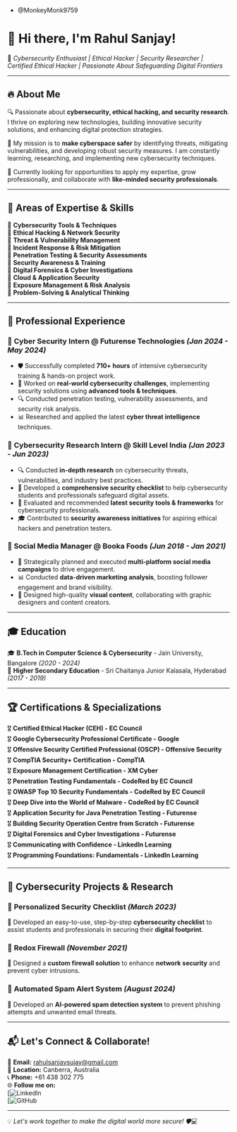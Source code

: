 -  @MonkeyMonk9759
# 👋 Hi there, I'm **Rahul Sanjay**!  

🚀  *Cybersecurity Enthusiast | Ethical Hacker | Security Researcher | Certified Ethical Hacker | Passionate About Safeguarding Digital Frontiers*

---

## 🔥 About Me
🔍 Passionate about **cybersecurity, ethical hacking, and security research**. I thrive on exploring new technologies, building innovative security solutions, and enhancing digital protection strategies.  

📌 My mission is to **make cyberspace safer** by identifying threats, mitigating vulnerabilities, and developing robust security measures. I am constantly learning, researching, and implementing new cybersecurity techniques.

💼 Currently looking for opportunities to apply my expertise, grow professionally, and collaborate with **like-minded security professionals**. 

---

## 🎯 **Areas of Expertise & Skills**
🔹 **Cybersecurity Tools & Techniques**  
🔹 **Ethical Hacking & Network Security**  
🔹 **Threat & Vulnerability Management**  
🔹 **Incident Response & Risk Mitigation**  
🔹 **Penetration Testing & Security Assessments**  
🔹 **Security Awareness & Training**  
🔹 **Digital Forensics & Cyber Investigations**  
🔹 **Cloud & Application Security**  
🔹 **Exposure Management & Risk Analysis**  
🔹 **Problem-Solving & Analytical Thinking**  

---

## 💼 **Professional Experience**
### 🔹 **Cyber Security Intern** @ Futurense Technologies *(Jan 2024 - May 2024)*
- 🛡️ Successfully completed **710+ hours** of intensive cybersecurity training & hands-on project work.
- 🔧 Worked on **real-world cybersecurity challenges**, implementing security solutions using **advanced tools & techniques**.
- 🔍 Conducted penetration testing, vulnerability assessments, and security risk analysis.
- 📊 Researched and applied the latest **cyber threat intelligence** techniques.

### 🔹 **Cybersecurity Research Intern** @ Skill Level India *(Jan 2023 - Jun 2023)*
- 🔍 Conducted **in-depth research** on cybersecurity threats, vulnerabilities, and industry best practices.
- 📝 Developed a **comprehensive security checklist** to help cybersecurity students and professionals safeguard digital assets.
- 🔧 Evaluated and recommended **latest security tools & frameworks** for cybersecurity professionals.
- 🎓 Contributed to **security awareness initiatives** for aspiring ethical hackers and penetration testers.

### 🔹 **Social Media Manager** @ Booka Foods *(Jun 2018 - Jan 2021)*
- 📢 Strategically planned and executed **multi-platform social media campaigns** to drive engagement.
- 📊 Conducted **data-driven marketing analysis**, boosting follower engagement and brand visibility.
- 🎨 Designed high-quality **visual content**, collaborating with graphic designers and content creators.

---

## 🎓 **Education**
🎓 **B.Tech in Computer Science & Cybersecurity** - Jain University, Bangalore *(2020 - 2024)*  
🏫 **Higher Secondary Education** - Sri Chaitanya Junior Kalasala, Hyderabad *(2017 - 2019)*  

---

## 🏆 **Certifications & Specializations**
🎖️ **Certified Ethical Hacker (CEH) - EC Council**  
🎖️ **Google Cybersecurity Professional Certificate - Google**  
🎖️ **Offensive Security Certified Professional (OSCP) - Offensive Security**  
🎖️ **CompTIA Security+ Certification - CompTIA**  
🎖️ **Exposure Management Certification - XM Cyber**  
🎖️ **Penetration Testing Fundamentals - CodeRed by EC Council**  
🎖️ **OWASP Top 10 Security Fundamentals - CodeRed by EC Council**  
🎖️ **Deep Dive into the World of Malware - CodeRed by EC Council**  
🎖️ **Application Security for Java Penetration Testing - Futurense**  
🎖️ **Building Security Operation Centre from Scratch - Futurense**  
🎖️ **Digital Forensics and Cyber Investigations - Futurense**  
🎖️ **Communicating with Confidence - LinkedIn Learning**  
🎖️ **Programming Foundations: Fundamentals - LinkedIn Learning**  

---

## 🚀 **Cybersecurity Projects & Research**
### 🔹 **Personalized Security Checklist** *(March 2023)*
🔹 Developed an easy-to-use, step-by-step **cybersecurity checklist** to assist students and professionals in securing their **digital footprint**.

### 🔹 **Redox Firewall** *(November 2021)*
🔹 Designed a **custom firewall solution** to enhance **network security** and prevent cyber intrusions.

### 🔹 **Automated Spam Alert System** *(August 2024)*
🔹 Developed an **AI-powered spam detection system** to prevent phishing attempts and unwanted email threats.

---

## 📬 **Let's Connect & Collaborate!**
📧 **Email:** [rahulsanjaysujay@gmail.com](mailto:rahulsanjaysujay@gmail.com)  
📍 **Location:** Canberra, Australia  
📞 **Phone:** +61 438 302 775  
🌐 **Follow me on:**  
[![LinkedIn](https://www.linkedin.com/in/rahul-sanjay-sujay-5492b1194/)  
[![GitHub](https://github.com/MonkeyMonk9759)  

---

💡 *Let's work together to make the digital world more secure! 🛡️💻*


<!---
MonkeyMonk9759/MonkeyMonk9759 is a ✨ special ✨ repository because its `README.md` (this file) appears on your GitHub profile.
You can click the Preview link to take a look at your changes.
--->
